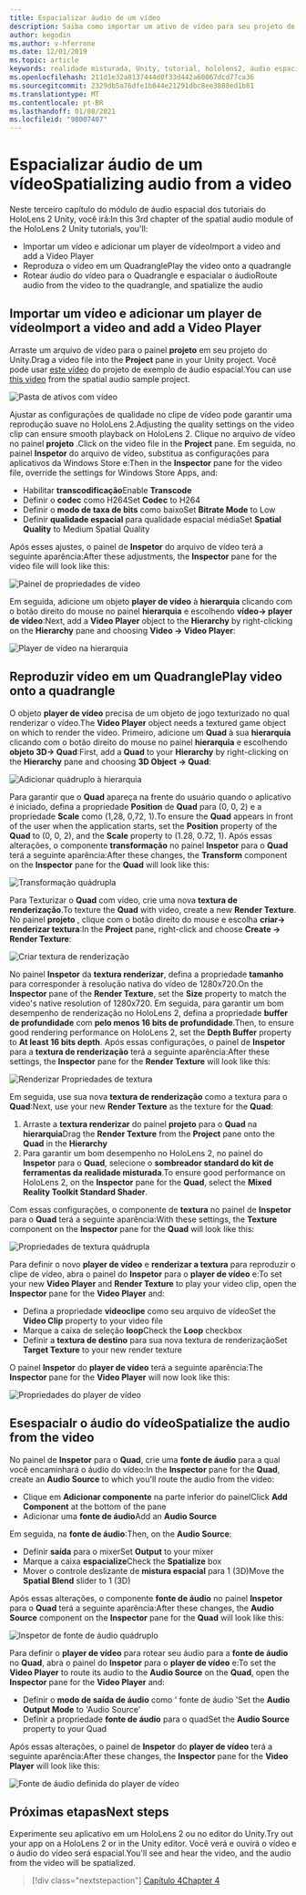 ```yaml
---
title: Espacializar áudio de um vídeo
description: Saiba como importar um ativo de vídeo para seu projeto de realidade mista do Unity e espacialar o áudio do vídeo.
author: kegodin
ms.author: v-hferrone
ms.date: 12/01/2019
ms.topic: article
keywords: realidade misturada, Unity, tutorial, hololens2, áudio espacial, MRTK, kit de ferramentas de realidade mista, UWP, Windows 10, HRTF, função de transferência relacionada ao cabeçalho, reverberação, Microsoft Spatializer, importação de vídeo, player de vídeo
ms.openlocfilehash: 211d1e32a8137444d0f33d442a60067dcd77ca36
ms.sourcegitcommit: 2329db5a76dfe1b844e21291dbc8ee3888ed1b81
ms.translationtype: MT
ms.contentlocale: pt-BR
ms.lasthandoff: 01/08/2021
ms.locfileid: "98007407"
---
```

# <a name="spatializing-audio-from-a-video"></a><span data-ttu-id="ed1b8-104">Espacializar áudio de um vídeo</span><span class="sxs-lookup"><span data-stu-id="ed1b8-104">Spatializing audio from a video</span></span>

<span data-ttu-id="ed1b8-105">Neste terceiro capítulo do módulo de áudio espacial dos tutoriais do HoloLens 2 Unity, você irá:</span><span class="sxs-lookup"><span data-stu-id="ed1b8-105">In this 3rd chapter of the spatial audio module of the HoloLens 2 Unity tutorials, you'll:</span></span>
* <span data-ttu-id="ed1b8-106">Importar um vídeo e adicionar um player de vídeo</span><span class="sxs-lookup"><span data-stu-id="ed1b8-106">Import a video and add a Video Player</span></span>
* <span data-ttu-id="ed1b8-107">Reproduza o vídeo em um Quadrangle</span><span class="sxs-lookup"><span data-stu-id="ed1b8-107">Play the video onto a quadrangle</span></span>
* <span data-ttu-id="ed1b8-108">Rotear áudio do vídeo para o Quadrangle e espacialar o áudio</span><span class="sxs-lookup"><span data-stu-id="ed1b8-108">Route audio from the video to the quadrangle, and spatialize the audio</span></span>

## <a name="import-a-video-and-add-a-video-player"></a><span data-ttu-id="ed1b8-109">Importar um vídeo e adicionar um player de vídeo</span><span class="sxs-lookup"><span data-stu-id="ed1b8-109">Import a video and add a Video Player</span></span>

<span data-ttu-id="ed1b8-110">Arraste um arquivo de vídeo para o painel **projeto** em seu projeto do Unity.</span><span class="sxs-lookup"><span data-stu-id="ed1b8-110">Drag a video file into the **Project** pane in your Unity project.</span></span> <span data-ttu-id="ed1b8-111">Você pode usar [este vídeo](https://github.com/microsoft/spatialaudio-unity/blob/develop/Samples/MicrosoftSpatializerSample/Assets/Microsoft%20HoloLens%20-%20Spatial%20Sound-PTPvx7mDon4.mp4?raw=true) do projeto de exemplo de áudio espacial.</span><span class="sxs-lookup"><span data-stu-id="ed1b8-111">You can use [this video](https://github.com/microsoft/spatialaudio-unity/blob/develop/Samples/MicrosoftSpatializerSample/Assets/Microsoft%20HoloLens%20-%20Spatial%20Sound-PTPvx7mDon4.mp4?raw=true) from the spatial audio sample project.</span></span>

![Pasta de ativos com vídeo](images/spatial-audio/assets-folder-with-video.png)

<span data-ttu-id="ed1b8-113">Ajustar as configurações de qualidade no clipe de vídeo pode garantir uma reprodução suave no HoloLens 2.</span><span class="sxs-lookup"><span data-stu-id="ed1b8-113">Adjusting the quality settings on the video clip can ensure smooth playback on HoloLens 2.</span></span> <span data-ttu-id="ed1b8-114">Clique no arquivo de vídeo no painel **projeto** .</span><span class="sxs-lookup"><span data-stu-id="ed1b8-114">Click on the video file in the **Project** pane.</span></span> <span data-ttu-id="ed1b8-115">Em seguida, no painel **Inspetor** do arquivo de vídeo, substitua as configurações para aplicativos da Windows Store e:</span><span class="sxs-lookup"><span data-stu-id="ed1b8-115">Then in the **Inspector** pane for the video file, override the settings for Windows Store Apps, and:</span></span>
* <span data-ttu-id="ed1b8-116">Habilitar **transcodificação**</span><span class="sxs-lookup"><span data-stu-id="ed1b8-116">Enable **Transcode**</span></span>
* <span data-ttu-id="ed1b8-117">Definir o **codec** como H264</span><span class="sxs-lookup"><span data-stu-id="ed1b8-117">Set **Codec** to H264</span></span>
* <span data-ttu-id="ed1b8-118">Definir o **modo de taxa de bits** como baixo</span><span class="sxs-lookup"><span data-stu-id="ed1b8-118">Set **Bitrate Mode** to Low</span></span>
* <span data-ttu-id="ed1b8-119">Definir **qualidade espacial** para qualidade espacial média</span><span class="sxs-lookup"><span data-stu-id="ed1b8-119">Set **Spatial Quality** to Medium Spatial Quality</span></span>

<span data-ttu-id="ed1b8-120">Após esses ajustes, o painel de **Inspetor** do arquivo de vídeo terá a seguinte aparência:</span><span class="sxs-lookup"><span data-stu-id="ed1b8-120">After these adjustments, the **Inspector** pane for the video file will look like this:</span></span>

![Painel de propriedades de vídeo](images/spatial-audio/video-property-pane.png)

<span data-ttu-id="ed1b8-122">Em seguida, adicione um objeto **player de vídeo** à **hierarquia** clicando com o botão direito do mouse no painel **hierarquia** e escolhendo **vídeo-> player de vídeo**:</span><span class="sxs-lookup"><span data-stu-id="ed1b8-122">Next, add a **Video Player** object to the **Hierarchy** by right-clicking on the **Hierarchy** pane and choosing **Video -> Video Player**:</span></span>

![Player de vídeo na hierarquia](images/spatial-audio/video-player-in-hierarchy.png)

## <a name="play-video-onto-a-quadrangle"></a><span data-ttu-id="ed1b8-124">Reproduzir vídeo em um Quadrangle</span><span class="sxs-lookup"><span data-stu-id="ed1b8-124">Play video onto a quadrangle</span></span>

<span data-ttu-id="ed1b8-125">O objeto **player de vídeo** precisa de um objeto de jogo texturizado no qual renderizar o vídeo.</span><span class="sxs-lookup"><span data-stu-id="ed1b8-125">The **Video Player** object needs a textured game object on which to render the video.</span></span> <span data-ttu-id="ed1b8-126">Primeiro, adicione um **Quad** à sua **hierarquia** clicando com o botão direito do mouse no painel **hierarquia** e escolhendo **objeto 3D-> Quad**:</span><span class="sxs-lookup"><span data-stu-id="ed1b8-126">First, add a **Quad** to your **Hierarchy** by right-clicking on the **Hierarchy** pane and choosing **3D Object -> Quad**:</span></span>

![Adicionar quádruplo à hierarquia](images/spatial-audio/add-quad-to-hierarchy.png)

<span data-ttu-id="ed1b8-128">Para garantir que o **Quad** apareça na frente do usuário quando o aplicativo é iniciado, defina a propriedade **Position** de **Quad** para (0, 0, 2) e a propriedade **Scale** como (1,28, 0,72, 1).</span><span class="sxs-lookup"><span data-stu-id="ed1b8-128">To ensure the **Quad** appears in front of the user when the application starts, set the **Position** property of the **Quad** to (0, 0, 2), and the **Scale** property to (1.28, 0.72, 1).</span></span> <span data-ttu-id="ed1b8-129">Após essas alterações, o componente **transformação** no painel **Inspetor** para o **Quad** terá a seguinte aparência:</span><span class="sxs-lookup"><span data-stu-id="ed1b8-129">After these changes, the **Transform** component on the **Inspector** pane for the **Quad** will look like this:</span></span>

![Transformação quádrupla](images/spatial-audio/quad-transform.png)

<span data-ttu-id="ed1b8-131">Para Texturizar o **Quad** com vídeo, crie uma nova **textura de renderização**.</span><span class="sxs-lookup"><span data-stu-id="ed1b8-131">To texture the **Quad** with video, create a new **Render Texture**.</span></span> <span data-ttu-id="ed1b8-132">No painel **projeto** , clique com o botão direito do mouse e escolha **criar-> renderizar textura**:</span><span class="sxs-lookup"><span data-stu-id="ed1b8-132">In the **Project** pane, right-click and choose **Create -> Render Texture**:</span></span>

![Criar textura de renderização](images/spatial-audio/create-render-texture.png)

<span data-ttu-id="ed1b8-134">No painel **Inspetor** da **textura renderizar**, defina a propriedade **tamanho** para corresponder à resolução nativa do vídeo de 1280x720.</span><span class="sxs-lookup"><span data-stu-id="ed1b8-134">On the **Inspector** pane of the **Render Texture**, set the **Size** property to match the video's native resolution of 1280x720.</span></span> <span data-ttu-id="ed1b8-135">Em seguida, para garantir um bom desempenho de renderização no HoloLens 2, defina a propriedade **buffer de profundidade** com **pelo menos 16 bits de profundidade**.</span><span class="sxs-lookup"><span data-stu-id="ed1b8-135">Then, to ensure good rendering performance on HoloLens 2, set the **Depth Buffer** property to **At least 16 bits depth**.</span></span> <span data-ttu-id="ed1b8-136">Após essas configurações, o painel de **Inspetor** para a **textura de renderização** terá a seguinte aparência:</span><span class="sxs-lookup"><span data-stu-id="ed1b8-136">After these settings, the **Inspector** pane for the **Render Texture** will look like this:</span></span>

![Renderizar Propriedades de textura](images/spatial-audio/render-texture-properties.png)

<span data-ttu-id="ed1b8-138">Em seguida, use sua nova **textura de renderização** como a textura para o **Quad**:</span><span class="sxs-lookup"><span data-stu-id="ed1b8-138">Next, use your new **Render Texture** as the texture for the **Quad**:</span></span>
1. <span data-ttu-id="ed1b8-139">Arraste a **textura renderizar** do painel **projeto** para o **Quad** na **hierarquia**</span><span class="sxs-lookup"><span data-stu-id="ed1b8-139">Drag the **Render Texture** from the **Project** pane onto the **Quad** in the **Hierarchy**</span></span>
2. <span data-ttu-id="ed1b8-140">Para garantir um bom desempenho no HoloLens 2, no painel do **Inspetor** para o **Quad**, selecione o **sombreador standard do kit de ferramentas da realidade misturada**.</span><span class="sxs-lookup"><span data-stu-id="ed1b8-140">To ensure good performance on HoloLens 2, on the **Inspector** pane for the **Quad**, select the **Mixed Reality Toolkit Standard Shader**.</span></span>

<span data-ttu-id="ed1b8-141">Com essas configurações, o componente de **textura** no painel de **Inspetor** para o **Quad** terá a seguinte aparência:</span><span class="sxs-lookup"><span data-stu-id="ed1b8-141">With these settings, the **Texture** component on the **Inspector** pane for the **Quad** will look like this:</span></span>

![Propriedades de textura quádrupla](images/spatial-audio/quad-texture-properties.png)

<span data-ttu-id="ed1b8-143">Para definir o novo **player de vídeo** e **renderizar a textura** para reproduzir o clipe de vídeo, abra o painel do **Inspetor** para o **player de vídeo** e:</span><span class="sxs-lookup"><span data-stu-id="ed1b8-143">To set your new **Video Player** and **Render Texture** to play your video clip, open the **Inspector** pane for the **Video Player** and:</span></span>
* <span data-ttu-id="ed1b8-144">Defina a propriedade **videoclipe** como seu arquivo de vídeo</span><span class="sxs-lookup"><span data-stu-id="ed1b8-144">Set the **Video Clip** property to your video file</span></span>
* <span data-ttu-id="ed1b8-145">Marque a caixa de seleção **loop**</span><span class="sxs-lookup"><span data-stu-id="ed1b8-145">Check the **Loop** checkbox</span></span>
* <span data-ttu-id="ed1b8-146">Definir a **textura de destino** para sua nova textura de renderização</span><span class="sxs-lookup"><span data-stu-id="ed1b8-146">Set **Target Texture** to your new render texture</span></span>

<span data-ttu-id="ed1b8-147">O painel **Inspetor** do **player de vídeo** terá a seguinte aparência:</span><span class="sxs-lookup"><span data-stu-id="ed1b8-147">The **Inspector** pane for the **Video Player** will now look like this:</span></span>

![Propriedades do player de vídeo](images/spatial-audio/video-player-properties.png)

## <a name="spatialize-the-audio-from-the-video"></a><span data-ttu-id="ed1b8-149">Esespacialr o áudio do vídeo</span><span class="sxs-lookup"><span data-stu-id="ed1b8-149">Spatialize the audio from the video</span></span>

<span data-ttu-id="ed1b8-150">No painel de **Inspetor** para o **Quad**, crie uma **fonte de áudio** para a qual você encaminhará o áudio do vídeo:</span><span class="sxs-lookup"><span data-stu-id="ed1b8-150">In the **Inspector** pane for the **Quad**, create an **Audio Source** to which you'll route the audio from the video:</span></span>
* <span data-ttu-id="ed1b8-151">Clique em **Adicionar componente** na parte inferior do painel</span><span class="sxs-lookup"><span data-stu-id="ed1b8-151">Click **Add Component** at the bottom of the pane</span></span>
* <span data-ttu-id="ed1b8-152">Adicionar uma **fonte de áudio**</span><span class="sxs-lookup"><span data-stu-id="ed1b8-152">Add an **Audio Source**</span></span>

<span data-ttu-id="ed1b8-153">Em seguida, na **fonte de áudio**:</span><span class="sxs-lookup"><span data-stu-id="ed1b8-153">Then, on the **Audio Source**:</span></span>
* <span data-ttu-id="ed1b8-154">Definir **saída** para o mixer</span><span class="sxs-lookup"><span data-stu-id="ed1b8-154">Set **Output** to your mixer</span></span>
* <span data-ttu-id="ed1b8-155">Marque a caixa **espacialize**</span><span class="sxs-lookup"><span data-stu-id="ed1b8-155">Check the **Spatialize** box</span></span>
* <span data-ttu-id="ed1b8-156">Mover o controle deslizante de **mistura espacial** para 1 (3D)</span><span class="sxs-lookup"><span data-stu-id="ed1b8-156">Move the **Spatial Blend** slider to 1 (3D)</span></span>

<span data-ttu-id="ed1b8-157">Após essas alterações, o componente **fonte de áudio** no painel **Inspetor** para o **Quad** terá a seguinte aparência:</span><span class="sxs-lookup"><span data-stu-id="ed1b8-157">After these changes, the **Audio Source** component on the **Inspector** pane for the **Quad** will look like this:</span></span>

![Inspetor de fonte de áudio quádruplo](images/spatial-audio/quad-audio-source-inspector.png)

<span data-ttu-id="ed1b8-159">Para definir o **player de vídeo** para rotear seu áudio para a **fonte de áudio** no **Quad**, abra o painel do **Inspetor** para o **player de vídeo** e:</span><span class="sxs-lookup"><span data-stu-id="ed1b8-159">To set the **Video Player** to route its audio to the **Audio Source** on the **Quad**, open the **Inspector** pane for the **Video Player** and:</span></span>
* <span data-ttu-id="ed1b8-160">Definir o **modo de saída de áudio** como ' fonte de áudio '</span><span class="sxs-lookup"><span data-stu-id="ed1b8-160">Set the **Audio Output Mode** to 'Audio Source'</span></span>
* <span data-ttu-id="ed1b8-161">Definir a propriedade **fonte de áudio** para o quad</span><span class="sxs-lookup"><span data-stu-id="ed1b8-161">Set the **Audio Source** property to your Quad</span></span>

<span data-ttu-id="ed1b8-162">Após essas alterações, o painel de **Inspetor** do **player de vídeo** terá a seguinte aparência:</span><span class="sxs-lookup"><span data-stu-id="ed1b8-162">After these changes, the **Inspector** pane for the **Video Player** will look like this:</span></span>

![Fonte de áudio definida do player de vídeo](images/spatial-audio/video-player-set-audio-source.png)

## <a name="next-steps"></a><span data-ttu-id="ed1b8-164">Próximas etapas</span><span class="sxs-lookup"><span data-stu-id="ed1b8-164">Next steps</span></span>

<span data-ttu-id="ed1b8-165">Experimente seu aplicativo em um HoloLens 2 ou no editor do Unity.</span><span class="sxs-lookup"><span data-stu-id="ed1b8-165">Try out your app on a HoloLens 2 or in the Unity editor.</span></span> <span data-ttu-id="ed1b8-166">Você verá e ouvirá o vídeo e o áudio do vídeo será espacial.</span><span class="sxs-lookup"><span data-stu-id="ed1b8-166">You'll see and hear the video, and the audio from the video will be spatialized.</span></span>

> [!div class="nextstepaction"]
> [<span data-ttu-id="ed1b8-167">Capítulo 4</span><span class="sxs-lookup"><span data-stu-id="ed1b8-167">Chapter 4</span></span>](unity-spatial-audio-ch4.md) 


